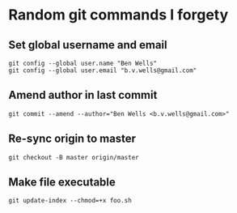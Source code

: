 # Random git commands I forgety

## Set global username and email

```
git config --global user.name "Ben Wells"
git config --global user.email "b.v.wells@gmail.com"
```

## Amend author in last commit

```
git commit --amend --author="Ben Wells <b.v.wells@gmail.com>"
```

## Re-sync origin to master
```
git checkout -B master origin/master
```

## Make file executable

```
git update-index --chmod=+x foo.sh
```